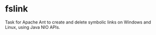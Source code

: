 fslink
======

Task for Apache Ant to create and delete symbolic links on Windows and Linux, using Java NIO APIs.
